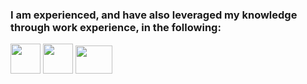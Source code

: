 ### I am experienced, and have also leveraged my knowledge through work experience, in the following:

<img src="https://upload.wikimedia.org/wikipedia/commons/thumb/9/99/Unofficial_JavaScript_logo_2.svg/48px-Unofficial_JavaScript_logo_2.svg.png" width="48" height="48">

<img src="https://www.probytes.net/wp-content/uploads/2019/07/java-logo-vector-768x768.png"  width="48" height="48">


<img src="https://upload.wikimedia.org/wikipedia/commons/thumb/a/a7/React-icon.svg/320px-React-icon.svg.png"  width="59" height="45">































<!--
**PaulAduGyamfi/PaulAduGyamfi** is a ✨ _special_ ✨ repository because its `README.md` (this file) appears on your GitHub profile.

Here are some ideas to get you started:

- 🔭 I’m currently working on ...
- 🌱 I’m currently learning ...
- 👯 I’m looking to collaborate on ...
- 🤔 I’m looking for help with ...
- 💬 Ask me about ...
- 📫 How to reach me: ...
- 😄 Pronouns: ...
- ⚡ Fun fact: ...
-->
